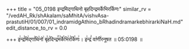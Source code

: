+++
title = "05_0198 इन्द्रमिद्गाथिनो बृहदिन्द्रमर्केभिरर्किणः"
similar_rv = "/vedAH_Rk/shAkalam/saMhitA/vishvAsa-prastutiH/01/007/01_indramidgAthino_bRhadindramarkebhirarkiNaH.md"
edit_distance_to_rv = 0.0

+++
इ꣢न्द्र꣣मि꣢द्गा꣣थि꣡नो꣢ बृ꣣ह꣡दिन्द्र꣢꣯म꣣र्के꣡भि꣢र꣣र्कि꣡णः꣢। इ꣢न्द्रं꣣ वा꣡णी꣢रनूषत ॥ 05:0198 ॥

<div class="js_include " url="/vedAH_Rk/shAkalam/saMhitA/vishvAsa-prastutiH/01/007/01_indramidgAthino_bRhadindramarkebhirarkiNaH.md"  newLevelForH1="2" title="विश्वास-शाकल-प्रस्तुतिः"  > </div>